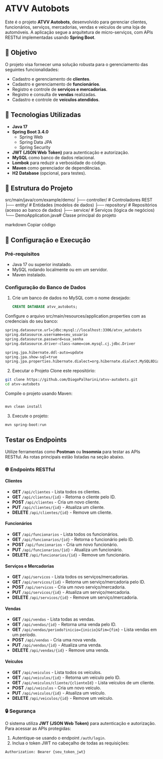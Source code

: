 # ATVV Autobots

Este é o projeto **ATVV Autobots**, desenvolvido para gerenciar clientes, funcionários, serviços, mercadorias, vendas e veículos de uma loja de automóveis. A aplicação segue a arquitetura de micro-serviços, com APIs RESTful implementadas usando **Spring Boot**.

## 🎯 Objetivo

O projeto visa fornecer uma solução robusta para o gerenciamento das seguintes funcionalidades:
- Cadastro e gerenciamento de **clientes**.
- Cadastro e gerenciamento de **funcionários**.
- Registro e controle de **serviços e mercadorias**.
- Registro e consulta de **vendas** realizadas.
- Cadastro e controle de **veículos atendidos**.

## 🚀 Tecnologias Utilizadas

- **Java 17**
- **Spring Boot 3.4.0**
  - Spring Web
  - Spring Data JPA
  - Spring Security
- **JWT (JSON Web Token)** para autenticação e autorização.
- **MySQL** como banco de dados relacional.
- **Lombok** para reduzir a verbosidade do código.
- **Maven** como gerenciador de dependências.
- **H2 Database** (opcional, para testes).

## 📂 Estrutura do Projeto

src/main/java/com/example/demo/ ├── controller/ # Controladores REST ├── entity/ # Entidades (modelos de dados) ├── repository/ # Repositórios (acesso ao banco de dados) ├── service/ # Serviços (lógica de negócios) └── DemoApplication.java# Classe principal do projeto

markdown
Copiar código

## 🔧 Configuração e Execução

### Pré-requisitos
- Java 17 ou superior instalado.
- MySQL rodando localmente ou em um servidor.
- Maven instalado.

### Configuração do Banco de Dados

1. Crie um banco de dados no MySQL com o nome desejado:
   ```sql
   CREATE DATABASE atvv_autobots;
   ```
Configure o arquivo src/main/resources/application.properties com as credenciais do seu banco:
```bash
spring.datasource.url=jdbc:mysql://localhost:3306/atvv_autobots
spring.datasource.username=seu_usuario
spring.datasource.password=sua_senha
spring.datasource.driver-class-name=com.mysql.cj.jdbc.Driver

spring.jpa.hibernate.ddl-auto=update
spring.jpa.show-sql=true
spring.jpa.properties.hibernate.dialect=org.hibernate.dialect.MySQL8Dialect
```
2. Executar o Projeto
Clone este repositório:

```bash
git clone https://github.com/DiogoPalharini/atvv-autobots.git
cd atvv-autobots
```
Compile o projeto usando Maven:

```bash

mvn clean install
```
3. Execute o projeto:

```bash
mvn spring-boot:run
```

## Testar os Endpoints

Utilize ferramentas como **Postman** ou **Insomnia** para testar as APIs RESTful. As rotas principais estão listadas na seção abaixo.

### 🌐 Endpoints RESTful

#### **Clientes**
- **GET** `/api/clientes` - Lista todos os clientes.
- **GET** `/api/clientes/{id}` - Retorna o cliente pelo ID.
- **POST** `/api/clientes` - Cria um novo cliente.
- **PUT** `/api/clientes/{id}` - Atualiza um cliente.
- **DELETE** `/api/clientes/{id}` - Remove um cliente.

#### **Funcionários**
- **GET** `/api/funcionarios` - Lista todos os funcionários.
- **GET** `/api/funcionarios/{id}` - Retorna o funcionário pelo ID.
- **POST** `/api/funcionarios` - Cria um novo funcionário.
- **PUT** `/api/funcionarios/{id}` - Atualiza um funcionário.
- **DELETE** `/api/funcionarios/{id}` - Remove um funcionário.

#### **Serviços e Mercadorias**
- **GET** `/api/servicos` - Lista todos os serviços/mercadorias.
- **GET** `/api/servicos/{id}` - Retorna um serviço/mercadoria pelo ID.
- **POST** `/api/servicos` - Cria um novo serviço/mercadoria.
- **PUT** `/api/servicos/{id}` - Atualiza um serviço/mercadoria.
- **DELETE** `/api/servicos/{id}` - Remove um serviço/mercadoria.

#### **Vendas**
- **GET** `/api/vendas` - Lista todas as vendas.
- **GET** `/api/vendas/{id}` - Retorna uma venda pelo ID.
- **GET** `/api/vendas/periodo?inicio={inicio}&fim={fim}` - Lista vendas em um período.
- **POST** `/api/vendas` - Cria uma nova venda.
- **PUT** `/api/vendas/{id}` - Atualiza uma venda.
- **DELETE** `/api/vendas/{id}` - Remove uma venda.

#### **Veículos**
- **GET** `/api/veiculos` - Lista todos os veículos.
- **GET** `/api/veiculos/{id}` - Retorna um veículo pelo ID.
- **GET** `/api/veiculos/cliente/{clienteId}` - Lista veículos de um cliente.
- **POST** `/api/veiculos` - Cria um novo veículo.
- **PUT** `/api/veiculos/{id}` - Atualiza um veículo.
- **DELETE** `/api/veiculos/{id}` - Remove um veículo.

### 🔒 Segurança

O sistema utiliza **JWT (JSON Web Token)** para autenticação e autorização. Para acessar as APIs protegidas:
1. Autentique-se usando o endpoint `/auth/login`.
2. Inclua o token JWT no cabeçalho de todas as requisições:
```bash
Authorization: Bearer {seu_token_jwt}
```
